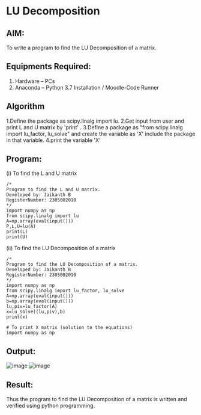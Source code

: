 # LU Decomposition 

## AIM:
To write a program to find the LU Decomposition of a matrix.

## Equipments Required:
1. Hardware – PCs
2. Anaconda – Python 3.7 Installation / Moodle-Code Runner

## Algorithm
1.Define the package as scipy.linalg import lu.
2.Get input from user and print L and U matrix by 'print' .
3.Define a package as "from scipy.linalg import lu_factor, lu_solve" and create the variable as 'X' include the package in that variable.
4.print the variable 'X'

## Program:
(i) To find the L and U matrix
```
/*
Program to find the L and U matrix.
Developed by: Jaikanth B
RegisterNumber: 2305002010
*/
import numpy as np
from scipy.linalg import lu
A=np.array(eval(input()))
P,L,U=lu(A)
print(L)
print(U)
```
(ii) To find the LU Decomposition of a matrix
```
/*
Program to find the LU Decomposition of a matrix.
Developed by: Jaikanth B
RegisterNumber: 2305002010
*/
import numpy as np
from scipy.linalg import lu_factor, lu_solve
A=np.array(eval(input()))
b=np.array(eval(input()))
lu,piv=lu_factor(A)
x=lu_solve((lu,piv),b)
print(x)

# To print X matrix (solution to the equations)
import numpy as np
```

## Output:
![image](https://github.com/jaikanth25/LU-Decomposition/assets/155935294/0b693df3-7b98-4b18-b917-17cfe9204cbe)
![image](https://github.com/jaikanth25/LU-Decomposition/assets/155935294/2b4e2cd2-5a6d-4e6c-bb64-8d32ba3ac822)


## Result:
Thus the program to find the LU Decomposition of a matrix is written and verified using python programming.

